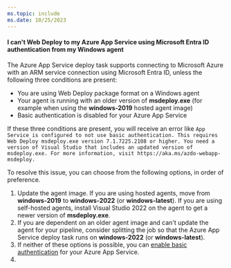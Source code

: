 ```yaml
---
ms.topic: include
ms.date: 10/25/2023
---
```


#### I can't Web Deploy to my Azure App Service using Microsoft Entra ID authentication from my Windows agent

The Azure App Service deploy task supports connecting to Microsoft Azure with an ARM service connection using Microsoft Entra ID, unless the following three conditions are present:

* You are using Web Deploy package format on a Windows agent
* Your agent is running with an older version of **msdeploy.exe** (for example when using the **windows-2019** hosted agent image)
* Basic authentication is disabled for your Azure App Service

If these three conditions are present, you will receive an error like `App Service is configured to not use basic authentication. This requires Web Deploy msdeploy.exe version 7.1.7225.2108 or higher. You need a version of Visual Studio that includes an updated version of msdeploy.exe. For more information, visit https://aka.ms/azdo-webapp-msdeploy.`

To resolve this issue, you can choose from the following options, in order of preference.

1. Update the agent image. If you are using hosted agents, move from **windows-2019** to **windows-2022** (or **windows-latest**). If you are using self-hosted agents, install Visual Studio 2022 on the agent to get a newer version of **msdeploy.exe**.
1. If you are dependent on an older agent image and can't update the agent for your pipeline, consider splitting the job so that the Azure App Service deploy task runs on **windows-2022** (or **windows-latest**).
1. If neither of these options is possible, you can [enable basic authentication](/azure/app-service/deploy-configure-credentials#disable-basic-authentication) for your Azure App Service.
1. 